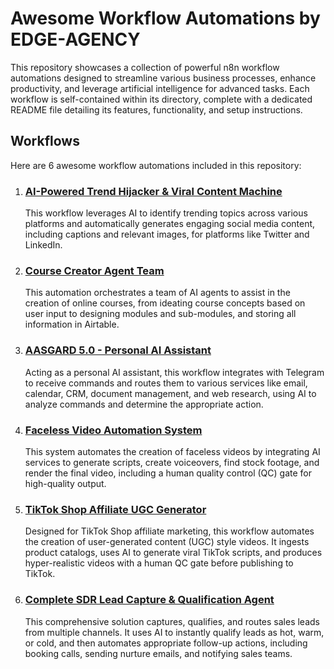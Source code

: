 # Awesome Workflow Automations by EDGE-AGENCY

This repository showcases a collection of powerful n8n workflow automations designed to streamline various business processes, enhance productivity, and leverage artificial intelligence for advanced tasks. Each workflow is self-contained within its directory, complete with a dedicated README file detailing its features, functionality, and setup instructions.

## Workflows

Here are 6 awesome workflow automations included in this repository:

1.  ### [AI-Powered Trend Hijacker & Viral Content Machine](./AI-Powered_Trend_Hijacker_Viral_Content_Machine/README.md)
    This workflow leverages AI to identify trending topics across various platforms and automatically generates engaging social media content, including captions and relevant images, for platforms like Twitter and LinkedIn.

2.  ### [Course Creator Agent Team](./Course_Creator_Agent_Team/README.md)
    This automation orchestrates a team of AI agents to assist in the creation of online courses, from ideating course concepts based on user input to designing modules and sub-modules, and storing all information in Airtable.

3.  ### [AASGARD 5.0 - Personal AI Assistant](./AASGARD_5_0_Personal_AI_Assistant/README.md)
    Acting as a personal AI assistant, this workflow integrates with Telegram to receive commands and routes them to various services like email, calendar, CRM, document management, and web research, using AI to analyze commands and determine the appropriate action.

4.  ### [Faceless Video Automation System](./Faceless_Video_Automation_System/README.md)
    This system automates the creation of faceless videos by integrating AI services to generate scripts, create voiceovers, find stock footage, and render the final video, including a human quality control (QC) gate for high-quality output.

5.  ### [TikTok Shop Affiliate UGC Generator](./TikTok_Shop_Affiliate_UGC_Generator/README.md)
    Designed for TikTok Shop affiliate marketing, this workflow automates the creation of user-generated content (UGC) style videos. It ingests product catalogs, uses AI to generate viral TikTok scripts, and produces hyper-realistic videos with a human QC gate before publishing to TikTok.

6.  ### [Complete SDR Lead Capture & Qualification Agent](./Complete_SDR_Lead_Capture_Qualification_Agent/README.md)
    This comprehensive solution captures, qualifies, and routes sales leads from multiple channels. It uses AI to instantly qualify leads as hot, warm, or cold, and then automates appropriate follow-up actions, including booking calls, sending nurture emails, and notifying sales teams.

